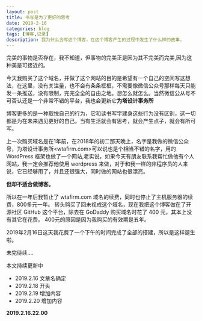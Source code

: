 ```yaml
---
layout: post
title: 书写是为了更好的思考
date: 2019-2-16
categories: blog
tags: [博客,记录]
description: 我为什么会写这个博客，在这个博客产生的过程中发生了什么样的故事。
---
```



完美的事物是否存在，我不知道，但事物的完美正是因为其不完美而完美,因为这种美是可接近的。

今天我购买了这个域名，并做了这个网站的目的是希望有一个自己的空间写这想法，在这里，没有关注量，也不会有条条框框，不需要像微信公众号那样每天只能发一条推送，没有限制，完完全全的自由之地。想怎么就怎么。当然微信公从号不可否认还是一个非常不错的平台，我也会更新它**为塔设计事务所**

博客更多的是一种取悦自己的行为，它和读书写字建身这些行为没有区别，这一切都是为在未来遇见更好的自己。当有生活就会有思考，就会产生点子，就会有所可写。

上一次购买域名是在1年前，在2018年的初二那天晚上，名字是我做的微信公众号，为塔设计事务所<wtafirm.com>可以说也是个相当不错的名字，用的 WordPress 框架也做了一个网站,老实说，如果今天有朋友联系我帮忙做他有个人网站，我一定会推荐他使用 wordpress 来做，对于和我一样的非程序员的人来说，它已经够用了，并且还很强大，同时做的网站也很漂亮。

**但却不适合做博客。**

所以在一年后我暂止了 wtafirm.com 域名的续费，同时也停止了主机服务器的续费，800多元一年。 转头购买了回未视戒这个域名，现在我把这个博客做在了开源社区 GitHub 这个平台，除去在 GoDaddy 购买域名时花了 400 元，其本上没有其它在花费。 400元的原因是因为我购买的有效期是五年。

2019年2月16日这天我花费了一个下午的时间完成了全部的搭建，所以是这样诞生啦。

未完待续....

本文持续更新中

- 2019.2.16 文章名确定
- 2019.2.18 开头
- 2019.2.19 增加内容
- 2019.2.20 增加内容

**2019.2.16.22.00**
